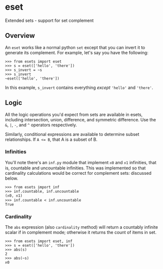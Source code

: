 # eset
Extended sets - support for set complement

## Overview

An `eset` works like a normal python `set` except that you can invert it to generate its
complement.  For example, let's say you have the following:

```
>>> from esets import eset
>>> s = eset(['hello', 'there'])
>>> s_invert = ~s
>>> s_invert
~eset(['hello', 'there'])
```

In this example, `s_invert` contains everything _except_ `'hello'` and `'there'`.

## Logic

All the logic operations you'd expect from sets are available in esets, including
intersection, union, difference, and symmetric difference.  Use the `&`, `|`, `-`, and `^`
operators respectively.

Similarly, conditional expressions are available to determine subset relationships.
If `A <= B`, that A is a subset of B.

### Infinities

You'll note there's an `inf.py` module that implement `א‎0` and `א‎1` infinities, that
is, countable and uncountable infinities. This was implemented so that cardinality
calculations would be correct for complement sets: discussed below.

```
>>> from esets import inf
>>> inf.countable, inf.uncountable
(א‎0, א‎1)
>>> inf.countable < inf.uncountable
True
```

### Cardinality

The `abs` expression (also `cardinality` method) will return a countably infinite scalar
if in complement mode; otherwise it returns the count of items in set.

```
>>> from esets import eset, inf
>>> s = eset(['hello', 'there'])
>>> abs(s)
2
>>> abs(~s)
א‎0
```
